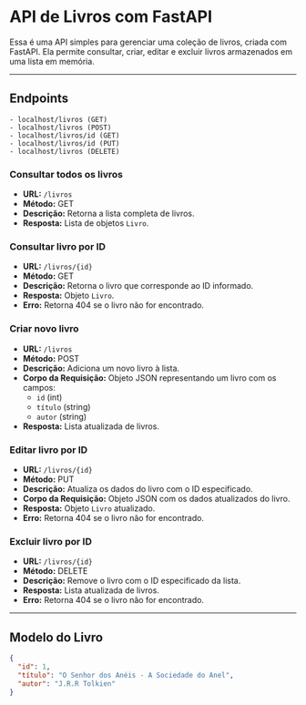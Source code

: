 # API de Livros com FastAPI

Essa é uma API simples para gerenciar uma coleção de livros, criada com FastAPI. Ela permite consultar, criar, editar e excluir livros armazenados em uma lista em memória.

---

## Endpoints

    - localhost/livros (GET)
    - localhost/livros (POST)
    - localhost/livros/id (GET)
    - localhost/livros/id (PUT)
    - localhost/livros (DELETE)


### Consultar todos os livros

- **URL:** `/livros`
- **Método:** GET
- **Descrição:** Retorna a lista completa de livros.
- **Resposta:** Lista de objetos `Livro`.

### Consultar livro por ID

- **URL:** `/livros/{id}`
- **Método:** GET
- **Descrição:** Retorna o livro que corresponde ao ID informado.
- **Resposta:** Objeto `Livro`.
- **Erro:** Retorna 404 se o livro não for encontrado.

### Criar novo livro

- **URL:** `/livros`
- **Método:** POST
- **Descrição:** Adiciona um novo livro à lista.
- **Corpo da Requisição:** Objeto JSON representando um livro com os campos:
  - `id` (int)
  - `título` (string)
  - `autor` (string)
- **Resposta:** Lista atualizada de livros.

### Editar livro por ID

- **URL:** `/livros/{id}`
- **Método:** PUT
- **Descrição:** Atualiza os dados do livro com o ID especificado.
- **Corpo da Requisição:** Objeto JSON com os dados atualizados do livro.
- **Resposta:** Objeto `Livro` atualizado.
- **Erro:** Retorna 404 se o livro não for encontrado.

### Excluir livro por ID

- **URL:** `/livros/{id}`
- **Método:** DELETE
- **Descrição:** Remove o livro com o ID especificado da lista.
- **Resposta:** Lista atualizada de livros.
- **Erro:** Retorna 404 se o livro não for encontrado.

---

## Modelo do Livro

```json
{
  "id": 1,
  "título": "O Senhor dos Anéis - A Sociedade do Anel",
  "autor": "J.R.R Tolkien"
}
